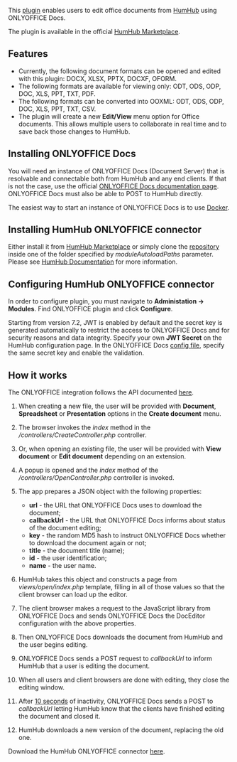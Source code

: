 This [plugin](https://github.com/ONLYOFFICE/onlyoffice-humhub) enables users to edit office documents from [HumHub](https://www.humhub.com/) using ONLYOFFICE Docs.

The plugin is available in the official [HumHub Marketplace](https://marketplace.humhub.com/module/onlyoffice).

## Features

- Currently, the following document formats can be opened and edited with this plugin: DOCX, XLSX, PPTX, DOCXF, OFORM.
- The following formats are available for viewing only: ODT, ODS, ODP, DOC, XLS, PPT, TXT, PDF.
- The following formats can be converted into OOXML: ODT, ODS, ODP, DOC, XLS, PPT, TXT, CSV.
- The plugin will create a new **Edit/View** menu option for Office documents. This allows multiple users to collaborate in real time and to save back those changes to HumHub.

## Installing ONLYOFFICE Docs

You will need an instance of ONLYOFFICE Docs (Document Server) that is resolvable and connectable both from HumHub and any end clients. If that is not the case, use the official [ONLYOFFICE Docs documentation page](https://helpcenter.onlyoffice.com/server/linux/document/linux-installation.aspx). ONLYOFFICE Docs must also be able to POST to HumHub directly.

The easiest way to start an instance of ONLYOFFICE Docs is to use [Docker](https://github.com/onlyoffice/Docker-DocumentServer).

## Installing HumHub ONLYOFFICE connector

Either install it from [HumHub Marketplace](https://marketplace.humhub.com/module/onlyoffice) or simply clone the [repository](https://github.com/ONLYOFFICE/onlyoffice-humhub) inside one of the folder specified by *moduleAutoloadPaths* parameter. Please see [HumHub Documentation](https://docs.humhub.org/docs/develop/environment#module-loader-path) for more information.

## Configuring HumHub ONLYOFFICE connector

In order to configure plugin, you must navigate to **Administation -> Modules**. Find ONLYOFFICE plugin and click **Configure**.

Starting from version 7.2, JWT is enabled by default and the secret key is generated automatically to restrict the access to ONLYOFFICE Docs and for security reasons and data integrity. Specify your own **JWT Secret** on the HumHub configuration page. In the ONLYOFFICE Docs [config file](../../Additional%20API/signature/signature.md), specify the same secret key and enable the validation.

## How it works

The ONLYOFFICE integration follows the API documented [here](../basic-concepts.md).

1. When creating a new file, the user will be provided with **Document**, **Spreadsheet** or **Presentation** options in the **Create document** menu.

2. The browser invokes the *index* method in the */controllers/CreateController.php* controller.

3. Or, when opening an existing file, the user will be provided with **View document** or **Edit document** depending on an extension.

4. A popup is opened and the *index* method of the */controllers/OpenController.php* controller is invoked.

5. The app prepares a JSON object with the following properties:

   - **url** - the URL that ONLYOFFICE Docs uses to download the document;
   - **callbackUrl** - the URL that ONLYOFFICE Docs informs about status of the document editing;
   - **key** - the random MD5 hash to instruct ONLYOFFICE Docs whether to download the document again or not;
   - **title** - the document title (name);
   - **id** - the user identification;
   - **name** - the user name.

6. HumHub takes this object and constructs a page from *views/open/index.php* template, filling in all of those values so that the client browser can load up the editor.

7. The client browser makes a request to the JavaScript library from ONLYOFFICE Docs and sends ONLYOFFICE Docs the DocEditor configuration with the above properties.

8. Then ONLYOFFICE Docs downloads the document from HumHub and the user begins editing.

9. ONLYOFFICE Docs sends a POST request to *callbackUrl* to inform HumHub that a user is editing the document.

10. When all users and client browsers are done with editing, they close the editing window.

11. After [10 seconds](../how-it-works/Saving%20file.md#savedelay) of inactivity, ONLYOFFICE Docs sends a POST to *callbackUrl* letting HumHub know that the clients have finished editing the document and closed it.

12. HumHub downloads a new version of the document, replacing the old one.

Download the HumHub ONLYOFFICE connector [here](https://github.com/ONLYOFFICE/onlyoffice-humhub).
